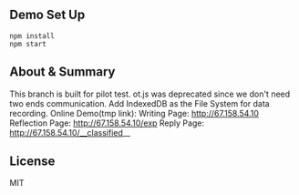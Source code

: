 ## Demo Set Up
```
npm install
npm start
```

## About & Summary

This branch is built for pilot test. 
ot.js was deprecated since we don't need two ends communication.
Add IndexedDB as the File System for data recording.
Online Demo(tmp link): 
Writing Page: http://67.158.54.10
Reflection Page: http://67.158.54.10/exp
Reply Page: http://67.158.54.10/__classified__

## License
MIT
